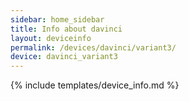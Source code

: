 ```yaml
---
sidebar: home_sidebar
title: Info about davinci
layout: deviceinfo
permalink: /devices/davinci/variant3/
device: davinci_variant3
---
```

{% include templates/device_info.md %}
